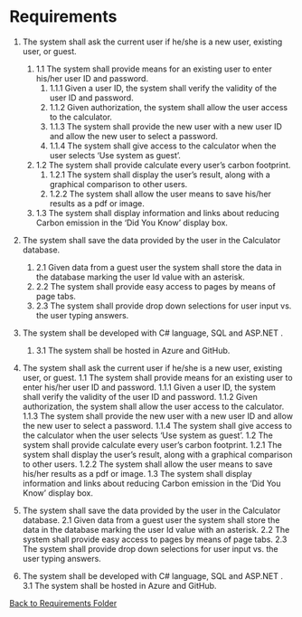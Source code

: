 # Requirements

1. The system shall ask the current user if he/she is a new user, existing user, or guest.
   1. 1.1 The system shall provide means for an existing user to enter his/her user ID and password.
      1. 1.1.1 Given a user ID, the system shall verify the validity of the user ID and password.
      2. 1.1.2 Given authorization, the system shall allow the user access to the calculator.
      3. 1.1.3 The system shall provide the new user with a new user ID and allow the new user to select a password.
      4. 1.1.4 The system shall give access to the calculator when the user selects ‘Use system as guest’.
   2. 1.2 The system shall provide calculate every user’s carbon footprint.
      1. 1.2.1 The system shall display the user’s result, along with a graphical comparison to other users.
      2. 1.2.2 The system shall allow the user means to save his/her results as a pdf or image.
   3. 1.3 The system shall display information and links about reducing Carbon emission in the 
      ‘Did You Know’ display box.
      
2. The system shall save the data provided by the user in the Calculator database.
   1. 2.1 Given data from a guest user the system shall store the data in the database marking the 
      user Id value with an asterisk. 
   2. 2.2 The system shall provide easy access to pages by means of page tabs.
   3. 2.3 The system shall provide drop down selections for user input vs. the user typing answers.
  
3. The system shall be developed with C# language, SQL and ASP.NET .
   1. 3.1 The system shall be hosted in Azure and GitHub.
 
1. The system shall ask the current user if he/she is a new user, existing user, or guest.
   1.1 The system shall provide means for an existing user to enter his/her user ID and password.
        1.1.1 Given a user ID, the system shall verify the validity of the user ID and password.
        1.1.2 Given authorization, the system shall allow the user access to the calculator.
        1.1.3 The system shall provide the new user with a new user ID and allow the new user to select a password.
        1.1.4 The system shall give access to the calculator when the user selects ‘Use system as guest’.
   1.2 The system shall provide calculate every user’s carbon footprint.
        1.2.1 The system shall display the user’s result, along with a graphical comparison to other users.
        1.2.2 The system shall allow the user means to save his/her results as a pdf or image.
   1.3 The system shall display information and links about reducing Carbon emission in the 
       ‘Did You Know’ display box.

2. The system shall save the data provided by the user in the Calculator database.
     2.1 Given data from a guest user the system shall store the data in the database marking the 
         user Id value with an asterisk. 
     2.2 The system shall provide easy access to pages by means of page tabs.
     2.3 The system shall provide drop down selections for user input vs. the user typing answers.

3. The system shall be developed with C# language, SQL and ASP.NET .
     3.1 The system shall be hosted in Azure and GitHub.

[Back to Requirements Folder](https://github.com/montiqum/My_Carbon_Footprint_Calculator/tree/main/Requirements)
